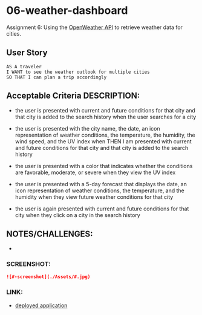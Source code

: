 # 06-weather-dashboard
Assignment 6: Using the [OpenWeather API](https://openweathermap.org/api) to retrieve weather data for cities.

## User Story

```
AS A traveler
I WANT to see the weather outlook for multiple cities
SO THAT I can plan a trip accordingly
```

## Acceptable Criteria DESCRIPTION:

* the user is presented with current and future conditions for that city and that city is added to the search history when the user searches for a city

* the user is presented with the city name, the date, an icon representation of weather conditions, the temperature, the humidity, the wind speed, and the UV index when THEN I am presented with current and future conditions for that city and that city is added to the search history

* the user is presented with a color that indicates whether the conditions are favorable, moderate, or severe when they view the UV index

* the user is presented with a 5-day forecast that displays the date, an icon representation of weather conditions, the temperature, and the humidity when they view future weather conditions for that city
 
* the user is again presented with current and future conditions for that city when they click on a city in the search history


## NOTES/CHALLENGES:

+ 


### SCREENSHOT:

```md
![#-screenshot](./Assets/#.jpg)
```

### LINK:

* [deployed application](#)